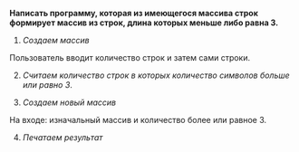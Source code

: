 **Написать программу, которая из имеющегося массива строк формирует массив из строк,
длина которых меньше либо равна 3.**

1. *Создаем массив*

Пользователь вводит количество строк и затем сами строки.

2. *Считаем количество строк в которых количество символов больше или равно 3*.

3. *Создаем новый массив*

На входе: изначальный массив и количество более или равное 3.

4. *Печатаем результат*